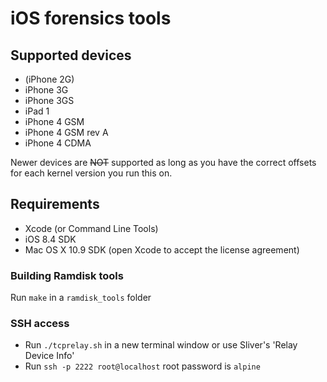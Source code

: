 # iOS forensics tools

## Supported devices
- (iPhone 2G)
- iPhone 3G
- iPhone 3GS
- iPad 1
- iPhone 4 GSM
- iPhone 4 GSM rev A
- iPhone 4 CDMA

Newer devices are ~~NOT~~ supported as long as you have the correct offsets for each kernel version you run this on.

## Requirements
- Xcode (or Command Line Tools)
- iOS 8.4 SDK
- Mac OS X 10.9 SDK (open Xcode to accept the license agreement)

### Building Ramdisk tools
Run `make` in a `ramdisk_tools` folder 

### SSH access
- Run `./tcprelay.sh` in a new terminal window or use Sliver's 'Relay Device Info'
- Run `ssh -p 2222 root@localhost`
	root password is `alpine`
